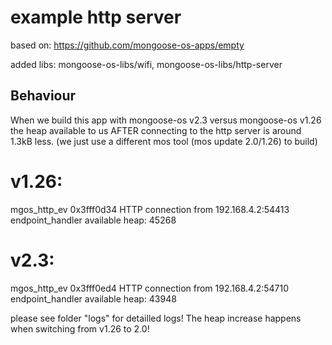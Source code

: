 # example http server

based on: https://github.com/mongoose-os-apps/empty

added libs: mongoose-os-libs/wifi, mongoose-os-libs/http-server

## Behaviour
When we build this app with mongoose-os v2.3 versus mongoose-os v1.26 the heap available
to us AFTER connecting to the http server is around 1.3kB less. (we just use a different mos tool (mos update 2.0/1.26) to build)

v1.26:
======
mgos_http_ev         0x3fff0d34 HTTP connection from 192.168.4.2:54413  
endpoint_handler     available heap: 45268  

v2.3:
======
mgos_http_ev         0x3fff0ed4 HTTP connection from 192.168.4.2:54710   
endpoint_handler     available heap: 43948  

please see folder "logs" for detailled logs! The heap increase happens when switching from v1.26 to 2.0!
